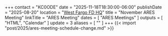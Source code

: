 +++
contact = "KC0ODE"
date = "2025-11-18T18:30:00-06:00"
publishDate = "2025-08-20"
location = "[West Fargo FD HQ](/places/west-fargo-fire-department-headquarters/)"
title = "November ARES Meeting"
linkTitle = "ARES Meeting"
dates = [ "ARES Meetings" ]
outputs = [ "HTML", "Calendar" ]
update = 3
aliases = [ "" ]
+++
{{< import "post/2025/ares-meeting-schedule-change.md" >}}
